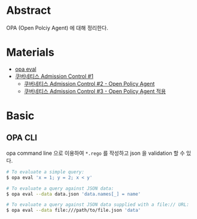# Abstract

OPA (Open Polciy Agent) 에 대해 정리한다.

# Materials

* [opa eval](https://www.openpolicyagent.org/docs/latest/cli/#opa-eval)
* [쿠버네티스 Admission Control #1](https://coffeewhale.com/kubernetes/admission-control/2021/04/28/opa1/)
  * [쿠버네티스 Admission Control #2 - Open Policy Agent](https://coffeewhale.com/kubernetes/admission-control/2021/05/04/opa2/)
  * [쿠버네티스 Admission Control #3 - Open Policy Agent 적용](https://coffeewhale.com/opa3)

# Basic

## OPA CLI

opa command line 으로 이용하여 `*.rego` 를 작성하고 json 을 validation 할 수 있다.

```bash
# To evaluate a simple query:
$ opa eval 'x = 1; y = 2; x < y'

# To evaluate a query against JSON data:
$ opa eval --data data.json 'data.names[_] = name'

# To evaluate a query against JSON data supplied with a file:// URL:
$ opa eval --data file:///path/to/file.json 'data'
```
